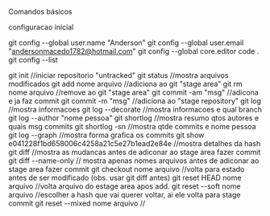 Comandos básicos

configuracao inicial

git config --global user.name "Anderson"
git config --global user.email "andersonmacedo1782@hotmail.com"
git config --global core.editor code .
git config --list

git init //iniciar repositorio "untracked"
git status //mostra arquivos modificados 
git add nome arquivo //adiciona ao git "stage area"
git rm nome arquivo //remove ao git "stage area"
git commit -am "msg" //adicona e ja faz commit
git commit -m "msg" //adiciona ao "stage repository"
git log //mostra informacoes
git log --decorate //mostra informacoes e qual branch
git log --author "nome pessoa"
git shortlog //mostra resumo qtos autores e quais msg commits
git shortlog -sn //mostra qtde commits e nome pessoa
git log --graph //mostra forma grafica os commits
git show e041228f1bd658006c4258a21c5e27b1ead2e84e //mostra detalhes da hash
git diff //mostra as mudancas antes de adiconar ao stage area fazer commit
git diff --name-only // mostra apenas nomes arquivos antes de adiconar ao stage area fazer commit
git checkout nome arquivo //volta para estado antes de ser modificado (obs. usar git diff antes)
git reset HEAD nome arquivo //volta arquivo do estage area apos add.
git reset --soft nome arquivo //escolher a hash que vai querer voltar, ai ele volta para stage commit
git reset --mixed nome arquivo //